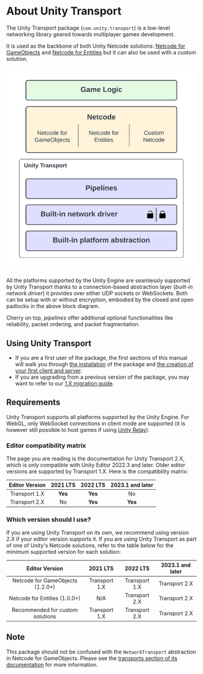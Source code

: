 # About Unity Transport

The Unity Transport package (`com.unity.transport`) is a low-level networking library geared towards multiplayer games development.

It is used as the backbone of both Unity Netcode solutions: [Netcode for GameObjects](https://docs-multiplayer.unity3d.com/netcode/current/about) and [Netcode for Entities](https://docs.unity3d.com/Packages/com.unity.netcode@latest)
but it can also be used with a custom solution.

![Unity Transport Block Diagram](images/block-diagram.png)

All the platforms supported by the Unity Engine are seamlessly supported by Unity Transport
thanks to a connection-based abstraction layer (*built-in network driver*) it provides over either UDP sockets or WebSockets. Both can be setup with or without encryption, embodied by the closed and open padlocks in the above block diagram.

Cherry on top, *pipelines* offer additional optional functionalities like reliability, packet ordering, and packet fragmentation.

## Using Unity Transport

* If you are a first user of the package, the first sections of this manual will walk you through [the installation](install.md) of the package and [the creation of your first client and server](client-server-simple.md).
* If you are upgrading from a previous version of the package, you may want to refer to our [1.X migration guide](migration.md).

## Requirements

Unity Transport supports all platforms supported by the Unity Engine. For WebGL, only WebSocket connections in client mode are supported (it is however still possible to host games if using [Unity Relay](https://unity.com/products/relay)).

### Editor compatibility matrix

The page you are reading is the documentation for Unity Transport 2.X, which is only compatible with Unity Editor 2022.3 and later. Older editor versions are supported by Transport 1.X. Here is the compatibility matrix:

| Editor Version | 2021 LTS | 2022 LTS | 2023.1 and later |
|:--------------:|:--------:|:--------:|:----------------:|
| Transport 1.X  | **Yes**  | **Yes**  | No               |
| Transport 2.X  | No       | **Yes**  | **Yes**          |

### Which version should I use?

If you are using Unity Transport on its own, we recommend using version 2.X if your editor version supports it. If you are using Unity Transport as part of one of Unity's Netcode solutions, refer to the table below for the _minimum_ supported version for each solution:

| Editor Version                    | 2021 LTS      | 2022 LTS       | 2023.1 and later |
|:---------------------------------:|:-------------:|:--------------:|:----------------:|
| Netcode for GameObjects (1.2.0+)  | Transport 1.X | Transport 1.X  | Transport 2.X    |
| Netcode for Entities (1.0.0+)     | N/A           | Transport 2.X  | Transport 2.X    |
| Recommended for custom solutions  | Transport 1.X | Transport 2.X  | Transport 2.X    |

## Note
This package should not be confused with the `NetworkTransport` abstraction in Netcode for GameObjects. Please see the [transports section of its documentation](https://docs-multiplayer.unity3d.com/netcode/current/advanced-topics/transports) for more information.

